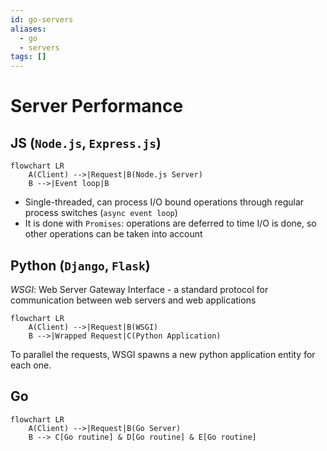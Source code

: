 ```yaml
---
id: go-servers
aliases:
  - go
  - servers
tags: []
---
```


# Server Performance

## JS (`Node.js`, `Express.js`)

```mermaid
flowchart LR
    A(Client) -->|Request|B(Node.js Server)
    B -->|Event loop|B
```

- Single-threaded, can process I/O bound operations through regular process switches (`async event loop`)
- It is done with `Promises`: operations are deferred to time I/O is done, so other operations can be taken into account

## Python (`Django`, `Flask`)

_WSGI_: Web Server Gateway Interface - a standard protocol for communication between web servers and web applications

```mermaid
flowchart LR
    A(Client) -->|Request|B(WSGI)
    B -->|Wrapped Request|C(Python Application)
```

To parallel the requests, WSGI spawns a new python application entity for each one.

## Go

```mermaid
flowchart LR
    A(Client) -->|Request|B(Go Server)
    B --> C[Go routine] & D[Go routine] & E[Go routine]
```
